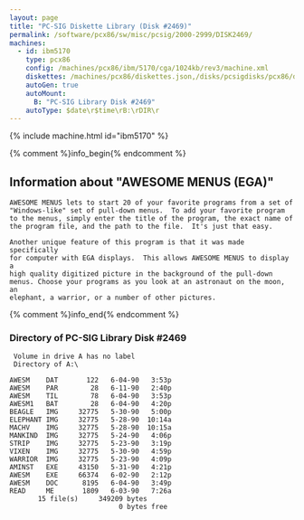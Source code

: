 ```yaml
---
layout: page
title: "PC-SIG Diskette Library (Disk #2469)"
permalink: /software/pcx86/sw/misc/pcsig/2000-2999/DISK2469/
machines:
  - id: ibm5170
    type: pcx86
    config: /machines/pcx86/ibm/5170/cga/1024kb/rev3/machine.xml
    diskettes: /machines/pcx86/diskettes.json,/disks/pcsigdisks/pcx86/diskettes.json
    autoGen: true
    autoMount:
      B: "PC-SIG Library Disk #2469"
    autoType: $date\r$time\rB:\rDIR\r
---
```


{% include machine.html id="ibm5170" %}

{% comment %}info_begin{% endcomment %}

## Information about "AWESOME MENUS (EGA)"

    AWESOME MENUS lets to start 20 of your favorite programs from a set of
    "Windows-like" set of pull-down menus.  To add your favorite program
    to the menus, simply enter the title of the program, the exact name of
    the program file, and the path to the file.  It's just that easy.
    
    Another unique feature of this program is that it was made specifically
    for computer with EGA displays.  This allows AWESOME MENUS to display a
    high quality digitized picture in the background of the pull-down
    menus. Choose your programs as you look at an astronaut on the moon, an
    elephant, a warrior, or a number of other pictures.
{% comment %}info_end{% endcomment %}


### Directory of PC-SIG Library Disk #2469

     Volume in drive A has no label
     Directory of A:\

    AWESM    DAT       122   6-04-90   3:53p
    AWESM    PAR        28   6-11-90   2:40p
    AWESM    TIL        78   6-04-90   3:53p
    AWESM1   BAT        28   6-04-90   4:20p
    BEAGLE   IMG     32775   5-30-90   5:00p
    ELEPHANT IMG     32775   5-28-90  10:14a
    MACHV    IMG     32775   5-28-90  10:15a
    MANKIND  IMG     32775   5-24-90   4:06p
    STRIP    IMG     32775   5-23-90   3:19p
    VIXEN    IMG     32775   5-30-90   4:59p
    WARRIOR  IMG     32775   5-23-90   4:09p
    AMINST   EXE     43150   5-31-90   4:21p
    AWESM    EXE     66374   6-02-90   2:12p
    AWESM    DOC      8195   6-04-90   3:49p
    READ     ME       1809   6-03-90   7:26a
           15 file(s)     349209 bytes
                               0 bytes free
